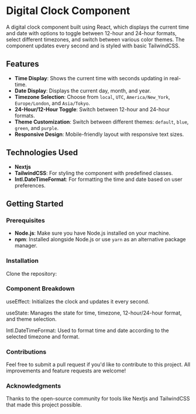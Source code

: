 # Digital Clock Component

A digital clock component built using React, which displays the current time and date with options to toggle between 12-hour and 24-hour formats, select different timezones, and switch between various color themes. The component updates every second and is styled with basic TailwindCSS.

## Features

- **Time Display**: Shows the current time with seconds updating in real-time.
- **Date Display**: Displays the current day, month, and year.
- **Timezone Selection**: Choose from `local`, `UTC`, `America/New_York`, `Europe/London`, and `Asia/Tokyo`.
- **24-Hour/12-Hour Toggle**: Switch between 12-hour and 24-hour formats.
- **Theme Customization**: Switch between different themes: `default`, `blue`, `green`, and `purple`.
- **Responsive Design**: Mobile-friendly layout with responsive text sizes.

## Technologies Used

- **Nextjs**
- **TailwindCSS**: For styling the component with predefined classes.
- **Intl.DateTimeFormat**: For formatting the time and date based on user preferences.

## Getting Started

### Prerequisites

- **Node.js**: Make sure you have Node.js installed on your machine.
- **npm**: Installed alongside Node.js or use `yarn` as an alternative package manager.

### Installation

 Clone the repository:

 ### Component Breakdown

useEffect: Initializes the clock and updates it every second.

useState: Manages the state for time, timezone, 12-hour/24-hour format, and theme selection.

Intl.DateTimeFormat: Used to format time and date according to the selected timezone and format.

### Contributions

Feel free to submit a pull request if you'd like to contribute to this project. All improvements and feature requests are welcome!

### Acknowledgments

Thanks to the open-source community for tools like Nextjs and TailwindCSS that made this project possible.
